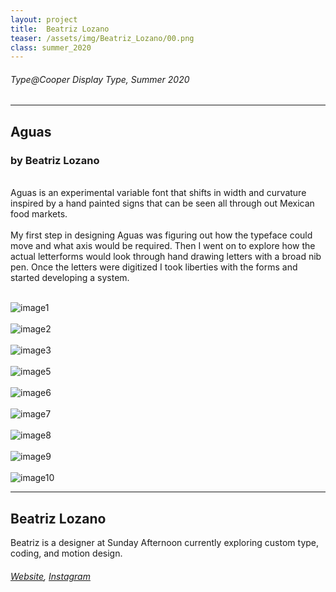 ```yaml
---
layout: project
title:  Beatriz Lozano
teaser: /assets/img/Beatriz_Lozano/00.png
class: summer_2020
---
```

###### Type@Cooper Display Type, Summer 2020 ######
---
## Aguas ##
### by Beatriz Lozano ###
<br>
Aguas is an experimental variable font that shifts in width and curvature inspired by a hand painted signs that can be seen all through out Mexican food markets.
<br><br>
My first step in designing Aguas was figuring out how the typeface could move and what axis would be required. Then I went on to explore how the actual letterforms would look through hand drawing letters with a broad nib pen. Once the letters were digitized I took liberties with the forms and started developing a system.
<br><br>

![image1](/assets/img/Beatriz_Lozano/01.png)
<br><br>
![image2](/assets/img/Beatriz_Lozano/02.png)
<br><br>
![image3](/assets/img/Beatriz_Lozano/03.png)
<br><br>
![image5](/assets/img/Beatriz_Lozano/04.png)
<br><br>
![image6](/assets/img/Beatriz_Lozano/05.png)
<br><br>
![image7](/assets/img/Beatriz_Lozano/06.png)
<br><br>
![image8](/assets/img/Beatriz_Lozano/07.png)
<br><br>
![image9](/assets/img/Beatriz_Lozano/08.png)
<br><br>
![image10](/assets/img/Beatriz_Lozano/09.png)

---
## Beatriz Lozano ##
Beatriz is a designer at Sunday Afternoon currently exploring custom type, coding, and motion design.
<br>
###### [Website](https://beatrizl.com/), [Instagram](https://www.instagram.com/beatloz/) ######
